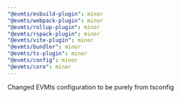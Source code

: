 ```yaml
---
"@evmts/esbuild-plugin": minor
"@evmts/webpack-plugin": minor
"@evmts/rollup-plugin": minor
"@evmts/rspack-plugin": minor
"@evmts/vite-plugin": minor
"@evmts/bundler": minor
"@evmts/ts-plugin": minor
"@evmts/config": minor
"@evmts/core": minor
---
```


Changed EVMts configuration to be purely from tsconfig
